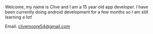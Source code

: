 Welcome, my name is Clive and I am a 15 year old app developer. I have been currently doing android development for a few months so I am still learning a lot!

Email: clivemoore54@gmail.com
